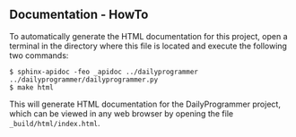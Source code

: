 ## Documentation - HowTo

To automatically generate the HTML documentation for this project, open a terminal in the directory
where this file is located and execute the following two commands:

    $ sphinx-apidoc -feo _apidoc ../dailyprogrammer ../dailyprogrammer/dailyprogrammer.py
    $ make html

This will generate HTML documentation for the DailyProgrammer project, which can be viewed in any
web browser by opening the file `_build/html/index.html`.
